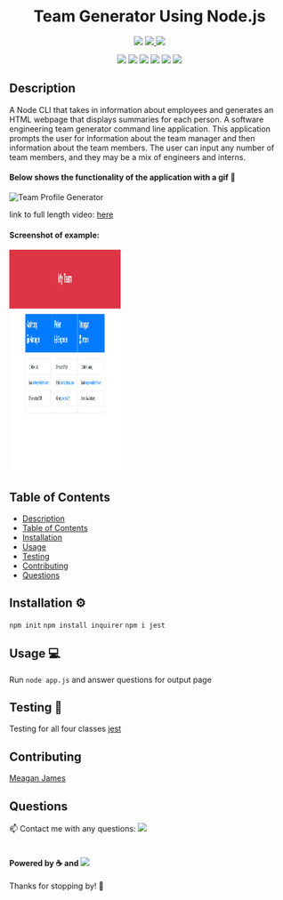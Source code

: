 <h1 align="center">Team Generator Using Node.js</h1>
<p align="center">
    <img src="https://img.shields.io/github/repo-size/merikettapearl212/team_Generator?color=brightgreen&style=for-the-badge" />
    <a href="https://www.linkedin.com/in/meagan-james-502b78191/">
        <img src="https://img.shields.io/badge/LinkedIn-0077B5?style=for-the-badge&logo=linkedin&logoColor=white" />
    </a>
    <a href="https://github.com/merikettapearl212">
        <img src="https://img.shields.io/badge/Follow-100000?style=for-the-badge&logo=github&logoColor=white" />
    </a>
</p>
<p align="center">
  <img src="https://img.shields.io/badge/JavaScript-F7DF1E?style=for-the-badge&logo=javascript&logoColor=black" />
  <img src="https://img.shields.io/badge/Node.js-43853D?style=for-the-badge&logo=node.js&logoColor=white"/>
  <img src="https://img.shields.io/badge/jQuery-0769AD?style=for-the-badge&logo=jquery&logoColor=white" />
  <img src="https://img.shields.io/badge/-inquirer-red?style=for-the-badge&logo=inquirer&logoColor=white" />
  <img src="https://img.shields.io/badge/-json-blueviolet?style=for-the-badge&logo=json&logoColor=white" />
  <img src="https://img.shields.io/badge/-screencastify-coral?style=for-the-badge&logo=screencasify&logoColor=white" />
</p>

## Description
A Node CLI that takes in information about employees and generates an HTML webpage that displays summaries for each person. A software engineering team generator command line application. This application prompts the user for information about the team manager and then information about the team members. The user can input any number of team members, and they may be a mix of engineers and interns.

#### Below shows the functionality of the application with a gif :movie_camera:
![Team Profile Generator](src/Team-generator.gif)

link to full length video: 
[here](https://drive.google.com/file/d/1t5Gk7TCJTEsEzmFpjUe3DMeopmjUpfIr/view)

#### Screenshot of example:
<img src="src/team-generator.png" width="200" height="400">

## Table of Contents
- [Description](#description)
- [Table of Contents](#table-of-contents)
- [Installation](#installation)
- [Usage](#usage)
- [Testing](#testing)
- [Contributing](#contributing)
- [Questions](#questions)

## Installation :gear:

`npm init`
`npm install inquirer`
`npm i jest`

## Usage :computer:
Run `node app.js` and answer questions for output page

## Testing :test_tube:

Testing for all four classes
[jest](https://jestjs.io/)

## Contributing
[Meagan James](https://github.com/merikettapearl212)

## Questions
:mailbox: Contact me with any questions:
 [<img src="https://img.shields.io/badge/Gmail-D14836?style=for-the-badge&logo=gmail&logoColor=white" />](mailto:merikettapearl212@gmail.com)
 <br>
 </br>
 

#### Powered by :coffee: and <img src="https://img.shields.io/badge/Spotify-1ED760?&style=for-the-badge&logo=spotify&logoColor=white"/> 

Thanks for stopping by! :vulcan_salute: